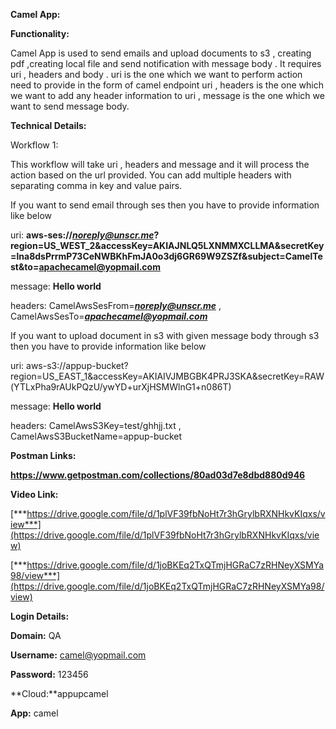 **Camel App:**

**Functionality:**

Camel App is used to send emails and upload documents to s3 , creating
pdf ,creating local file and send notification with message body . It
requires uri , headers and body . uri is the one which we want to
perform action need to provide in the form of camel endpoint uri ,
headers is the one which we want to add any header information to uri ,
message is the one which we want to send message body.

**Technical Details:**

Workflow 1:

This workflow will take uri , headers and message and it will process
the action based on the url provided. You can add multiple headers with
separating comma in key and value pairs.

If you want to send email through ses then you have to provide
information like below

uri:
**aws-ses://[*noreply@unscr.me*](mailto:noreply@unscr.me)?region=US\_WEST\_2&accessKey=AKIAJNLQ5LXNMMXCLLMA&secretKey=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&subject=CamelTest&to=apachecamel@yopmail.com**

message: **Hello world**

headers:
CamelAwsSesFrom=[***noreply@unscr.me***](mailto:noreply@unscr.me) ,
CamelAwsSesTo=[***apachecamel@yopmail.com***](mailto:apachecamel@yopmail.com)

If you want to upload document in s3 with given message body through s3
then you have to provide information like below

uri:
aws-s3://appup-bucket?region=US\_EAST\_1&accessKey=AKIAIVJMBGBK4PRJ3SKA&secretKey=RAW(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)

message: **Hello world**

headers: CamelAwsS3Key=test/ghhjj.txt ,
CamelAwsS3BucketName=appup-bucket

**Postman Links:**

**https://www.getpostman.com/collections/80ad03d7e8dbd880d946**

**Video Link:**

[***https://drive.google.com/file/d/1plVF39fbNoHt7r3hGrylbRXNHkvKIqxs/view***](https://drive.google.com/file/d/1plVF39fbNoHt7r3hGrylbRXNHkvKIqxs/view)

[***https://drive.google.com/file/d/1joBKEq2TxQTmjHGRaC7zRHNeyXSMYa98/view***](https://drive.google.com/file/d/1joBKEq2TxQTmjHGRaC7zRHNeyXSMYa98/view)

**Login Details:**

**Domain:** QA

**Username:** camel@yopmail.com

**Password:** 123456

**Cloud:**appupcamel

**App:** camel
